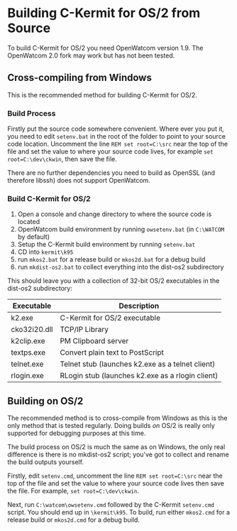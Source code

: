# Building C-Kermit for OS/2 from Source

To build C-Kermit for OS/2 you need OpenWatcom version 1.9. The OpenWatcom 2.0
fork may work but has not been tested. 

## Cross-compiling from Windows
This is the recommended method for building C-Kermit for OS/2.

### Build Process

Firstly put the source code somewhere convenient. Where ever you put it, you
need to edit `setenv.bat` in the root of the folder to point to your source
code location. Uncomment the line `REM set root=C:\src` near the top of the
file and set the value to where your source code lives, for example
`set root=C:\dev\ckwin`, then save the file.

There are no further dependencies you need to build as OpenSSL (and therefore 
libssh) does not support OpenWatcom.

### Build C-Kermit for OS/2

1. Open a console and change directory to where the source code is located
2. OpenWatcom build environment by running `owsetenv.bat` (in `C:\WATCOM` by default)
3. Setup the C-Kermit build environment by running `setenv.bat`
4. CD into `kermit\k95`
5. run `mkos2.bat` for a release build or `mkos2d.bat` for a debug build
6. run `mkdist-os2.bat` to collect everything into the dist-os2 subdirectory

This should leave you with a collection of 32-bit OS/2 executables in the
dist-os2 subdirectory:

| Executable   | Description                                      |
|--------------|--------------------------------------------------|
| k2.exe       | C-Kermit for OS/2 executable                     |
| cko32i20.dll | TCP/IP Library                                   |
| k2clip.exe   | PM Clipboard server                              |
| textps.exe   | Convert plain text to PostScript                 |
| telnet.exe   | Telnet stub (launches k2.exe as a telnet client) |
| rlogin.exe   | RLogin stub (launches k2.exe as a rlogin client) |


## Building on OS/2

The recommended method is to cross-compile from Windows as this is the only
method that is tested regularly. Doing builds *on* OS/2 is really only supported
for debugging purposes at this time.

The build process on OS/2 is much the same as on Windows, the only real
difference is there is no mkdist-os2 script; you've got to collect and rename 
the build outputs yourself.

Firstly, edit `setenv.cmd`, uncomment the line `REM set root=C:\src` near the
top of the file and set the value to where your source code lives then save the
file. For example, `set root=C:\dev\ckwin`.

Next, run `C:\watcom\owsetenv.cmd` followed by the C-Kermit `setenv.cmd` script.
You should end up in `\kermit\k95`. To build, run either `mkos2.cmd` for a
release build or `mkos2d.cmd` for a debug build.
